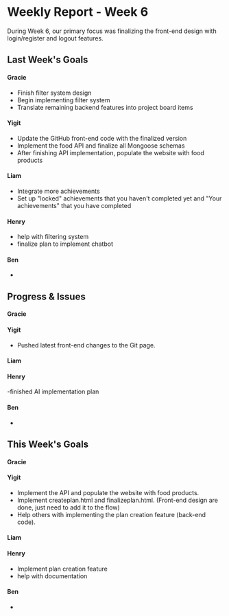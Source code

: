 # Weekly Report - Week 6
During Week 6, our primary focus was finalizing the front-end design with login/register and logout features.
## Last Week's Goals
#### Gracie
- Finish filter system design
- Begin implementing filter system
- Translate remaining backend features into project board items

#### Yigit
- Update the GitHub front-end code with the finalized version
- Implement the food API and finalize all Mongoose schemas
- After finishing API implementation, populate the website with food products

#### Liam
- Integrate more achievements
- Set up "locked" achievements that you haven't completed yet and "Your        achievements" that you have completed

#### Henry
- help with filtering system
- finalize plan to implement chatbot

#### Ben 
- 

## Progress & Issues
#### Gracie

#### Yigit
- Pushed latest front-end changes to the Git page.

#### Liam

#### Henry
-finished AI implementation plan 

#### Ben
- 

## This Week's Goals
#### Gracie

#### Yigit
- Implement the API and populate the website with food products.
- Implement createplan.html and finalizeplan.html. (Front-end design are done, just need to add it to the flow)
- Help others with implementing the plan creation feature (back-end code).

#### Liam

#### Henry
- Implement plan creation feature
- help with documentation

#### Ben 
- 
